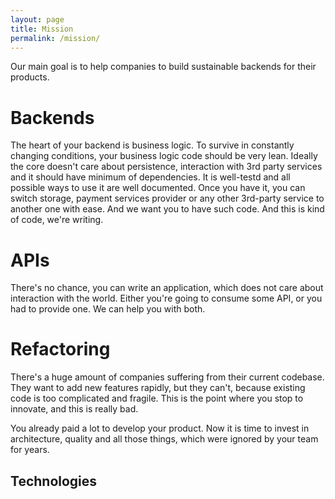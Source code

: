 ```yaml
---
layout: page
title: Mission
permalink: /mission/
---
```


Our main goal is to help companies to build sustainable backends for their products.

# Backends
The heart of your backend is business logic. To survive in constantly changing conditions, your business logic code should be very lean. Ideally the core doesn't care about persistence, interaction with 3rd party services and it should have minimum of dependencies.
It is well-testd and all possible ways to use it are well documented.
Once you have it, you can switch storage, payment services provider or any other 3rd-party service to another one with ease.
And we want you to have such code. And this is kind of code, we're writing.

# APIs
There's no chance, you can write an application, which does not care about interaction with the world. Either you're going to consume some API, or you had to provide one. We can help you with both.


# Refactoring
There's a huge amount of companies suffering from their current codebase. They want to add new features rapidly, but they can't, because existing code is too complicated and fragile. This is the point where you stop to innovate, and this is really bad.

You already paid a lot to develop your product. Now it is time to invest in architecture, quality and all those things, which were ignored by your team for years.



## Technologies
